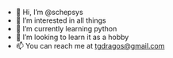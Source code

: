 - 👋 Hi, I’m @schepsys
- 👀 I’m interested in all things
- 🌱 I’m currently learning python
- 💞️ I’m looking to learn it as a hobby
- 📫 You can reach me at tgdragos@gmail.com

<!---
schepsys/schepsys is a ✨ special ✨ repository because its `README.md` (this file) appears on your GitHub profile.
You can click the Preview link to take a look at your changes.
--->
